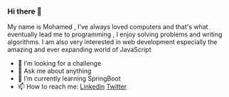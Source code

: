 ### Hi there 👋
My name is Mohamed , I've always loved computers and that's what eventually lead me to programming , I enjoy solving problems and writing algorithms. I am also very interested in web development especially the amazing and ever expanding world of JavaScript
- 👯 I’m looking for a challenge
- 💬 Ask me about anything
- 🌱 I’m currently learning SpringBoot
- 📫 How to reach me: 
[Linkedin](https://www.linkedin.com/in/mohamed-nouri-80396515b/)
[Twitter](https://twitter.com/MoNouri97)
<!--
**MoNouri97/MoNouri97** is a ✨ _special_ ✨ repository because its `README.md` (this file) appears on your GitHub profile.

Here are some ideas to get you started:

- 🔭 I’m currently working on ...
- 🌱 I’m currently learning ...
- 👯 I’m looking to collaborate on ...
- 🤔 I’m looking for help with ...
- 💬 Ask me about ...
- 📫 How to reach me: ...
- 😄 Pronouns: ...
- ⚡ Fun fact: ...
-->
